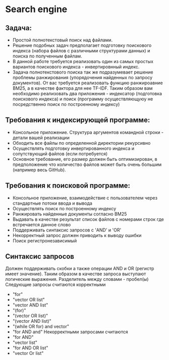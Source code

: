 # Search engine
## Задача:
- Проcтой полнотекстовый поиск над файлами.
- Решение подобных задач предполагает подготовку поискового индекса (набора файлов с различными структурами данных) и поиска по полученным файлам.
- В данной работе требуется реализовать один из самых простых вариантов поискового индекса - инвертировнный индекс.
- Задача полнотекстового поиска так же подразумевает решение проблемы ранжирования (упорядочения найденных по запросу документов). От вас требуется реализовать функцию ранжироавние BM25, а в качестве фактора для нее TF-IDF.
Таким образом вам необходимо реализовать два приложения - индексатор (подготовка поискового индекса) и поиск (программу осуществляющуюу не посредственно поиск по построенному индексу)
## Требования к индексирующей программе:
- Консольное приложение. Структура аргументов командной строки - детали вашей реализации
- Обходить все файлы по определенной директории рекурсивно
- Осуществлять подготовку инвертированного индекса и сопутствующий файлов (если потребуется)
- Основное требование, его размер должен быть оптимизирован, в предположение что количество файлов может быть очень большим (например весь GitHub).
## Требования к поисковой программе:
- Консольное приложение, взаимодействие с пользователем через стандартные потоки ввода и вывода
- Осуществлять поиск по построенному индексу
- Ранжировать найденные документы согласно BM25
- Выдавать в качестве результат список файлов с номерами строк где встречается данное слово
- Поддерживать синтаксис запросов с 'AND' и 'OR'
- Некорректный запрос должен приводить к выводу ошибки
- Поиск регистронезависимый
## Синтаксис запросов
Должен поддерживать скобки а также операции AND и OR (регистр имеет значение). Таким образом в качестве запроса выступают логические выражения. Разделитель между словами - пробел(ы)
Следующие запросы считаются корректными
- "for"
- "vector OR list"
- "vector AND list"
- "(for)"
- "(vector OR list)"
- "(vector AND list)"
- "(while OR for) and vector"
- "for AND and"
Некорректными запросами считаются
- "for AND"
- "vector list"
- "for AND OR list"
- "vector Or list"
